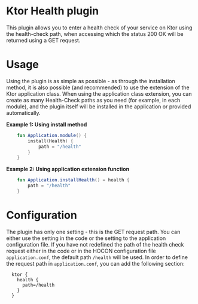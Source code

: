 # Ktor Health plugin
This plugin allows you to enter a health check of your service on Ktor using the health-check path, when accessing which the status 200 OK will be returned using a GET request.

# Usage
Using the plugin is as simple as possible - as through the installation method, it is also possible (and recommended) to use the extension of the Ktor application class. When using the application class extension, you can create as many Health-Check paths as you need (for example, in each module), and the plugin itself will be installed in the application or provided automatically.

**Example 1: Using install method**
```kotlin
    fun Application.module() {
        install(Health) {
            path = "/health"
        }
    }
```

**Example 2: Using application extension function**
```kotlin
    fun Application.installHealth() = health {
        path = "/health"
    }
```

# Configuration
The plugin has only one setting - this is the GET request path. You can either use the setting in the code or the setting to the application configuration file. If you have not redefined the path of the health check request either in the code or in the HOCON configuration file ```application.conf```, the default path ```/health``` will be used.
In order to define the request path in ```application.conf```, you can add the following section:

```hocon
  ktor {
    health {
      path=/health
    }
  }
```